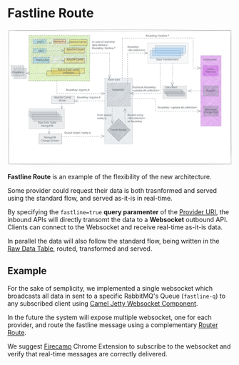 # Fastline Route

![fastline-route](../assets/fastline-route.svg)

**Fastline Route** is an example of the flexibility of the new architecture.

Some provider could request their data is both trasnformed and served using the standard flow, and served as-it-is in real-time.

By specifying the `fastline=true` **query paramenter** of the [Provider URI](../inbound.md#provider-uri), the inbound APIs will directly transomt the data to a **Websocket** outbound API. Clients can connect to the Websocket and receive real-time as-it-is data.

In parallel the data will also follow the standard flow, being written in the [Raw Data Table](../raw-data-table.md), routed, transformed and served.

## Example

For the sake of semplicity, we implemented a single websocket which broadcasts all data in sent to a specific RabbitMQ's Queue (`fastline-q`) to any subscribed client using [Camel Jetty Websocket Component](https://camel.apache.org/components/3.20.x/websocket-component.html).

In the future the system will expose multiple websocket, one for each provider, and route the fastline message using a complementary [Router Route](router-route.md).

We suggest [Firecamp](https://chrome.google.com/webstore/detail/firecamp-a-multi-protocol/eajaahbjpnhghjcdaclbkeamlkepinbl) Chrome Extension to subscribe to the websocket and verify that real-time messages are correctly delivered.